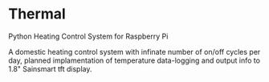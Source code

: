 # Thermal
Python Heating Control System for Raspberry Pi

A domestic heating control system with infinate number of on/off cycles per day,
planned implamentation of temperature data-logging and output info to 1.8" Sainsmart tft display.
